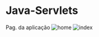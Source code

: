 # Java-Servlets
Pag. da aplicação
![home](https://user-images.githubusercontent.com/70121248/152844400-9a2b2bf7-f65a-4999-a95f-44fad95e726b.png)
![index](https://user-images.githubusercontent.com/70121248/152844404-a686b382-f79e-48b2-8eb9-4ae58f32b948.png)
